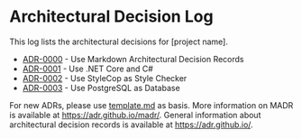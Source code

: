 # Architectural Decision Log

This log lists the architectural decisions for [project name].

<!-- adrlog -- Regenerate the content by using "adr-log -i". You can install it via "npm install -g adr-log" -->

- [ADR-0000](0000-use-markdown-architectural-decision-records.md) - Use Markdown Architectural Decision Records
- [ADR-0001](0001-use-dotnet-core-and-c-sharp.md) - Use .NET Core and C#
- [ADR-0002](0002-use-stylecop-as-style-checker.md) - Use StyleCop as Style Checker
- [ADR-0003](0003-use-postgres-database.md) - Use PostgreSQL as Database

<!-- adrlogstop -->

For new ADRs, please use [template.md](template.md) as basis.
More information on MADR is available at <https://adr.github.io/madr/>.
General information about architectural decision records is available at <https://adr.github.io/>.
